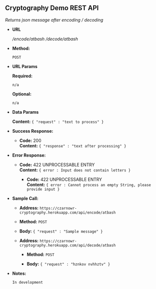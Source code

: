 **Cryptography Demo REST API**
----
  _Returns json message after encoding / decoding_

* **URL**

  _/encode/atbash_
  _/decode/atbash_

* **Method:**

  `POST`
  
*  **URL Params**

   **Required:**
 
   `n/a`

   **Optional:**
 
   `n/a`

* **Data Params**

  **Content:** `{ "request" : "text to process" }`

* **Success Response:**

  * **Code:** 200 <br />
    **Content:** `{ "response" : "text after processing" }`
 
* **Error Response:**

  * **Code:** 422 UNPROCESSABLE ENTRY <br />
    **Content:** `{ error : Input does not contain letters }`  
    
    * **Code:** 422 UNPROCESSABLE ENTRY <br />
    **Content:** `{ error : Cannot process an empty String, please provide input }`

* **Sample Call:**
        
  * **Address:** `https://czarnowr-cryptography.herokuapp.com/api/encode/atbash`
        
  * **Method:**  `POST`
        
  * **Body:**    `{ "request" : "Sample message" }`  
     
     
  * **Address:** `https://czarnowr-cryptography.herokuapp.com/api/decode/atbash`
          
    * **Method:**  `POST`
          
    * **Body:**    `{ "request" : "hznkov nvhhztv" }` 

* **Notes:**

    `In development`